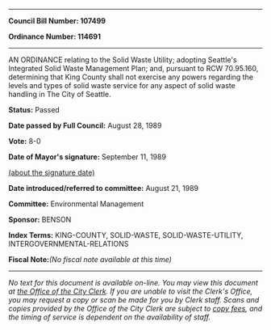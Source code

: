 

********

**Council Bill Number: 107499**
   
**Ordinance Number: 114691**
********

 AN ORDINANCE relating to the Solid Waste Utility; adopting Seattle's Integrated Solid Waste Management Plan; and, pursuant to RCW 70.95.160, determining that King County shall not exercise any powers regarding the levels and types of solid waste service for any aspect of solid waste handling in The City of Seattle.

**Status:** Passed
   
**Date passed by Full Council:** August 28, 1989
   
**Vote:** 8-0
   
**Date of Mayor's signature:** September 11, 1989
   
[(about the signature date)](/~public/approvaldate.htm)
   
   
   
**Date introduced/referred to committee:** August 21, 1989
   
**Committee:** Environmental Management
   
**Sponsor:** BENSON
   
   
**Index Terms:** KING-COUNTY, SOLID-WASTE, SOLID-WASTE-UTILITY, INTERGOVERNMENTAL-RELATIONS

**Fiscal Note:**_(No fiscal note available at this time)_
********

_No text for this document is available on-line. You may view this document at [the Office of the City Clerk](http://www.seattle.gov/leg/clerk/contactUs.htm). If you are unable to visit the Clerk's Office, you may request a copy or scan be made for you by Clerk staff. Scans and copies provided by the Office of the City Clerk are subject to [copy fees](http://clerk.seattle.gov/~public/clerkfees.htm), and the timing of service is dependent on the availability of staff._

